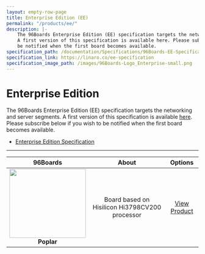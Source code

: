 ```yaml
---
layout: empty-row-page
title: Enterprise Edition (EE)
permalink: "/products/ee/"
description: |-
    The 96Boards Enterprise Edition (EE) specification targets the networking and server segments.
    A first version of this specification is available here. Please subscribe below if you wish to
    be notified when the first board becomes available.
specification_path: /documentation/Specifications/96Boards-EE-Specification.pdf
specification_link: https://linaro.co/ee-specification
specification_image_path: /images/96Boards-Logo_Enterprise-small.png
---
```


# Enterprise Edition

The 96Boards Enterprise Edition (EE) specification targets the networking and server segments. A first version of this specification is available [here](https://linaro.co/ee-specification). Please subscribe below if you wish to be notified when the first board becomes available.

- [Enterprise Edition Specification](https://linaro.co/ee-specification)

***

| 96Boards                                | About                                                   | Options                                 |
|:---------------------------------------:|:-------------------------------------------------------:|:--------------------:|
| <img src="https://github.com/96boards/documentation/blob/master/EnterpriseEdition/Poplar/AdditionalDocs/Images/Images_Board/Poplar_Front_SD.png?raw=true" data-canonical-src="https://github.com/96boards/documentation/blob/master/EnterpriseEdition/Poplar/AdditionalDocs/Images/Images_Board/Poplar_Front_SD.png?raw=true" width="200" height="180" /><br> **Poplar** | Board based on Hisilicon Hi3798CV200 processor  | [View Product](poplar/README.md)<br> |
